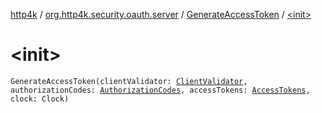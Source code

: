 [http4k](../../index.md) / [org.http4k.security.oauth.server](../index.md) / [GenerateAccessToken](index.md) / [&lt;init&gt;](./-init-.md)

# &lt;init&gt;

`GenerateAccessToken(clientValidator: `[`ClientValidator`](../-client-validator/index.md)`, authorizationCodes: `[`AuthorizationCodes`](../-authorization-codes/index.md)`, accessTokens: `[`AccessTokens`](../-access-tokens/index.md)`, clock: Clock)`
